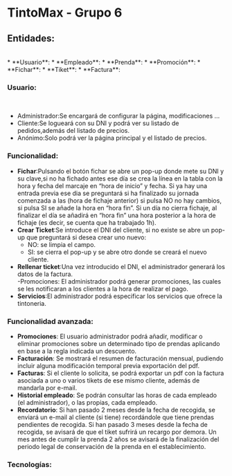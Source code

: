 # TintoMax - Grupo 6
<h2>Entidades:</h2> </br>
* **Usuario**: 
* **Empleado**: 
* **Prenda**: 
* **Promoción**: 
* **Fichar**:
* **Tiket**: 
* **Factura**: 

<h3>Usuario:</h3></br>

* Administrador:Se encargará de configurar la página, modificaciones …      </br> 		
* Cliente:Se logueará con su DNI y podrá ver su listado de pedidos,además del listado de precios.</br>
* Anónimo:Solo podrá ver la página principal y el listado de precios.</br>

<h3>Funcionalidad:</h3>
	
  * **Fichar**:Pulsando el botón fichar se abre un pop-up donde mete su DNI y su clave,si no ha fichado antes ese día se crea la línea en la tabla con la hora y fecha del marcaje en “hora de inicio” y fecha. Si ya hay una entrada previa ese dia se preguntará si ha finalizado su jornada comenzada a las (hora de fichaje anterior) si pulsa NO no hay cambios, si pulsa SI se añade la hora en “hora fin”.
  Si un día no cierra fichaje, al finalizar el día se añadirá en “hora fin” una hora posterior a la hora de fichaje (es decir, se cuenta que ha trabajado 1h).</br>
  * **Crear Ticket**:Se introduce el DNI del cliente, si no existe se abre un pop-up que preguntará si desea crear uno nuevo:</br>
    * NO: se limpia el campo.</br>
    * SI: se cierra el pop-up y se abre otro donde se creará el nuevo cliente.</br>
  * **Rellenar ticket**:Una vez introducido el DNI, el administrador generará los datos de la factura.</br>
  -Promociones: El administrador podrá generar promociones, las cuales se les notificaran a los clientes a la hora de realizar el pago.</br>
  * **Servicios**:El administrador podrá especificar los servicios que ofrece la tintoneria.</br>
  
  <h3>Funcionalidad avanzada:</h3>
	
  * **Promociones**: El usuario administrador podrá añadir, modificar o eliminar promociones sobre un determinado tipo de prendas aplicando en base a la regla indicada un descuento.
  * **Facturación**: Se mostrará el resumen de facturación mensual, pudiendo incluir alguna modificación temporal previa exportación del pdf.
  * **Facturas**: Si el cliente lo solicita, se podrá exportar un pdf con la factura asociada a uno o varios tikets de ese mismo cliente, además de mandarla por e-mail.
  * **Historial empleado**: Se podrán consultar las horas de cada empleado (el administrador), o las propias, cada empleado.
  * **Recordatorio**: Si han pasado 2 meses desde la fecha de recogida, se enviará un e-mail al cliente (si tiene) recordándole que tiene prendas pendientes de recogida. Si han pasado 3 meses desde la fecha de recogida, se avisará de que el tiket sufrirá un recargo por demora. Un mes antes de cumplir la prenda 2 años se avisará de la finalización del periodo legal de conservación de la prenda en el establecimiento.
   <h3>Tecnologías:</h3>
